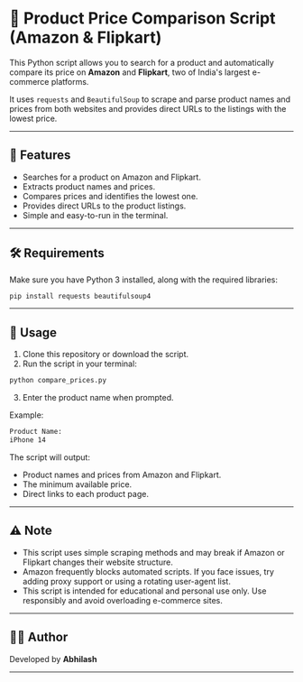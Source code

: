 # 🛒 Product Price Comparison Script (Amazon & Flipkart)

This Python script allows you to search for a product and automatically compare its price on **Amazon** and **Flipkart**, two of India's largest e-commerce platforms.

It uses `requests` and `BeautifulSoup` to scrape and parse product names and prices from both websites and provides direct URLs to the listings with the lowest price.

---

## 📌 Features

* Searches for a product on Amazon and Flipkart.
* Extracts product names and prices.
* Compares prices and identifies the lowest one.
* Provides direct URLs to the product listings.
* Simple and easy-to-run in the terminal.

---

## 🛠 Requirements

Make sure you have Python 3 installed, along with the required libraries:

```bash
pip install requests beautifulsoup4
```

---

## 🚀 Usage

1. Clone this repository or download the script.
2. Run the script in your terminal:

```bash
python compare_prices.py
```

3. Enter the product name when prompted.

Example:

```bash
Product Name:
iPhone 14
```

The script will output:

* Product names and prices from Amazon and Flipkart.
* The minimum available price.
* Direct links to each product page.

---

## ⚠️ Note

* This script uses simple scraping methods and may break if Amazon or Flipkart changes their website structure.
* Amazon frequently blocks automated scripts. If you face issues, try adding proxy support or using a rotating user-agent list.
* This script is intended for educational and personal use only. Use responsibly and avoid overloading e-commerce sites.

---
## 👨‍💻 Author

Developed by **Abhilash**

---
